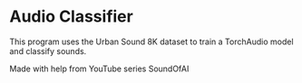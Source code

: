 # Audio Classifier

This program uses the Urban Sound 8K dataset to train a TorchAudio model and classify sounds.

Made with help from YouTube series SoundOfAI
